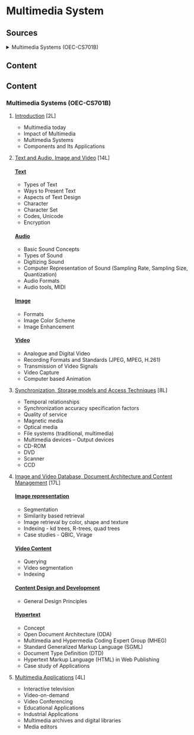 # Multimedia System

## Sources

<details>
<summary>Multimedia Systems (OEC-CS701B)</summary>

<details>
<summary>1. Introduction (2L):</summary>

-  Multimedia today
-  Impact of Multimedia
-  Multimedia Systems
-  Components and Its Applications

</details>

<details>
<summary>2. Text and Audio, Image and Video (14L):</summary>

<details>
<summary>Text</summary>

- Types of Text
- Ways to Present Text
- Aspects of Text Design
- Character
- Character Set
- Codes, Unicode
- Encryption

</details>

<details>
<summary>Audio</summary>

- Basic Sound Concepts
- Types of Sound
- Digitizing Sound
- Computer Representation of Sound (Sampling Rate, Sampling Size, Quantization)
- Audio Formats
- Audio tools, MIDI

</details>

<details>
<summary>Image</summary>

- Formats
- Image Color Scheme
- Image Enhancement

</details>

<details>
<summary>Video</summary>

- Analogue and Digital Video
- Recording Formats and Standards (JPEG, MPEG, H.261)
- Transmission of Video Signals
- Video Capture
- Computer based Animation

</details>

</details>


<details>
<summary>3. Synchronization, Storage models and Access Techniques (8L):</summary>

-  Temporal relationships
-  Synchronization accuracy specification factors
-  Quality of service
-  Magnetic media
-  Optical media
-  File systems (traditional, multimedia)
-  Multimedia devices – Output devices
-  CD-ROM
-  DVD
-  Scanner
-  CCD

</details>

<details>
<summary>4. Image and Video Database, Document Architecture and Content Management (17L):</summary>

<details>
<summary>Image representation</summary>

- Segmentation
- Similarity based retrieval
- Image retrieval by color, shape and texture
- Indexing - kd trees, R-trees, quad trees
- Case studies - QBIC, Virage

</details>

<details>
<summary>Video Content</summary>

- Querying
- Video segmentation
- Indexing

</details>

<details>
<summary>Content Design and Development</summary>

- General Design Principles

</details>

<details>
<summary>Hypertext</summary>

- Concept
- Open Document Architecture (ODA)
- Multimedia and Hypermedia Coding Expert Group (MHEG)
- Standard Generalized Markup Language (SGML)
- Document Type Definition (DTD)
- Hypertext Markup Language (HTML) in Web Publishing
- Case study of Applications

</details>

</details>

<details>
<summary>5. Multimedia Applications (4L):</summary>

-  Interactive television
-  Video-on-demand
-  Video Conferencing
-  Educational Applications
-  Industrial Applications
-  Multimedia archives and digital libraries
-  Media editors

</details>

</details>


## Content

## Content
### Multimedia Systems (OEC-CS701B)

1. [Introduction](lessons/introduction/readme.md) [2L]
   - Multimedia today
   - Impact of Multimedia
   - Multimedia Systems
   - Components and Its Applications

2. [Text and Audio, Image and Video](lessons/text_audio_image_video/readme.md) [14L]

   #### [Text](lessons/text/readme.md)
   - Types of Text
   - Ways to Present Text
   - Aspects of Text Design
   - Character
   - Character Set
   - Codes, Unicode
   - Encryption

   #### [Audio](lessons/audio/readme.md)
   - Basic Sound Concepts
   - Types of Sound
   - Digitizing Sound
   - Computer Representation of Sound (Sampling Rate, Sampling Size, Quantization)
   - Audio Formats
   - Audio tools, MIDI

   #### [Image](lessons/image/readme.md)
   - Formats
   - Image Color Scheme
   - Image Enhancement

   #### [Video](lessons/video/readme.md)
   - Analogue and Digital Video
   - Recording Formats and Standards (JPEG, MPEG, H.261)
   - Transmission of Video Signals
   - Video Capture
   - Computer based Animation

3. [Synchronization, Storage models and Access Techniques](lessons/synchronization_storage_access/readme.md) [8L]
   - Temporal relationships
   - Synchronization accuracy specification factors
   - Quality of service
   - Magnetic media
   - Optical media
   - File systems (traditional, multimedia)
   - Multimedia devices – Output devices
   - CD-ROM
   - DVD
   - Scanner
   - CCD

4. [Image and Video Database, Document Architecture and Content Management](lessons/image_video_database/readme.md) [17L]

   #### [Image representation](lessons/image_representation/readme.md)
   - Segmentation
   - Similarity based retrieval
   - Image retrieval by color, shape and texture
   - Indexing - kd trees, R-trees, quad trees
   - Case studies - QBIC, Virage

   #### [Video Content](lessons/video_content/readme.md)
   - Querying
   - Video segmentation
   - Indexing

   #### [Content Design and Development](lessons/content_design_development/readme.md)
   - General Design Principles

   #### [Hypertext](lessons/hypertext/readme.md)
   - Concept
   - Open Document Architecture (ODA)
   - Multimedia and Hypermedia Coding Expert Group (MHEG)
   - Standard Generalized Markup Language (SGML)
   - Document Type Definition (DTD)
   - Hypertext Markup Language (HTML) in Web Publishing
   - Case study of Applications

5. [Multimedia Applications](lessons/multimedia_applications/readme.md) [4L]
   - Interactive television
   - Video-on-demand
   - Video Conferencing
   - Educational Applications
   - Industrial Applications
   - Multimedia archives and digital libraries
   - Media editors
